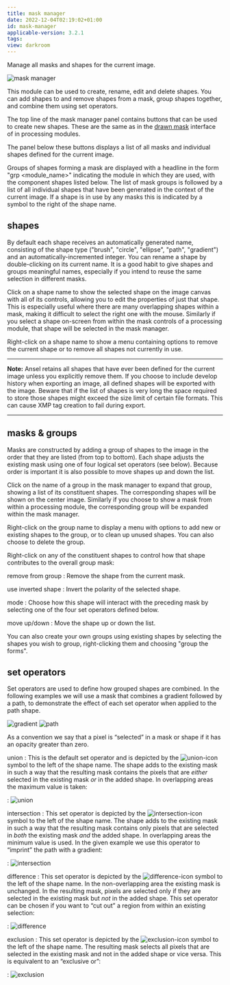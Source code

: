 ```yaml
---
title: mask manager
date: 2022-12-04T02:19:02+01:00
id: mask-manager
applicable-version: 3.2.1
tags:
view: darkroom
---
```


Manage all masks and shapes for the current image.

![mask manager](./mask-manager/mask-manager.png#w25)

This module can be used to create, rename, edit and delete shapes. You can add shapes to and remove shapes from a mask, group shapes together, and combine them using set operators.

The top line of the mask manager panel contains buttons that can be used to create new shapes. These are the same as in the [drawn mask](../../../darkroom/masking-and-blending/masks/drawn.md) interface of in processing modules.

The panel below these buttons displays a list of all masks and individual shapes defined for the current image.

Groups of shapes forming a mask are displayed with a headline in the form "grp <module_name>" indicating the module in which they are used, with the component shapes listed below. The list of mask groups is followed by a list of all individual shapes that have been generated in the context of the current image. If a shape is in use by any masks this is indicated by a symbol to the right of the shape name.

## shapes

By default each shape receives an automatically generated name, consisting of the shape type ("brush", "circle", "ellipse", "path", "gradient") and an automatically-incremented integer. You can rename a shape by double-clicking on its current name. It is a good habit to give shapes and groups meaningful names, especially if you intend to reuse the same selection in different masks.

Click on a shape name to show the selected shape on the image canvas with all of its controls, allowing you to edit the properties of just that shape. This is especially useful where there are many overlapping shapes within a mask, making it difficult to select the right one with the mouse. Similarly if you select a shape on-screen from within the mask controls of a processing module, that shape will be selected in the mask manager.

Right-click on a shape name to show a menu containing options to remove the current shape or to remove all shapes not currently in use.

---

**Note:** Ansel retains all shapes that have ever been defined for the current image unless you explicitly remove them. If you choose to include develop history when exporting an image, all defined shapes will be exported with the image. Beware that if the list of shapes is very long the space required to store those shapes might exceed the size limit of certain file formats. This can cause XMP tag creation to fail during export.

---

## masks & groups

Masks are constructed by adding a group of shapes to the image in the order that they are listed (from top to bottom). Each shape adjusts the existing mask using one of four logical set operators (see below). Because order is important it is also possible to move shapes up and down the list.

Click on the name of a group in the mask manager to expand that group, showing a list of its constituent shapes. The corresponding shapes will be shown on the center image. Similarly if you choose to show a mask from within a processing module, the corresponding group will be expanded within the mask manager.

Right-click on the group name to display a menu with options to add new or existing shapes to the group, or to clean up unused shapes. You can also choose to delete the group.

Right-click on any of the constituent shapes to control how that shape contributes to the overall group mask:

remove from group
: Remove the shape from the current mask.

use inverted shape
: Invert the polarity of the selected shape.

mode
: Choose how this shape will interact with the preceding mask by selecting one of the four set operators defined below.

move up/down
: Move the shape up or down the list.

You can also create your own groups using existing shapes by selecting the shapes you wish to group, right-clicking them and choosing "group the forms".

## set operators

Set operators are used to define how grouped shapes are combined. In the following examples we will use a mask that combines a gradient followed by a path, to demonstrate the effect of each set operator when applied to the path shape.

![gradient](./mask-manager/mask-manager_ex1.png#w33#inline) ![path](./mask-manager/mask-manager_ex2.png#w33#inline)

As a convention we say that a pixel is “selected” in a mask or shape if it has an opacity greater than zero.

union
: This is the default set operator and is depicted by the ![union-icon](./mask-manager/masks_union.png#icon) symbol to the left of the shape name. The shape adds to the existing mask in such a way that the resulting mask contains the pixels that are *either* selected in the existing mask *or* in the added shape. In overlapping areas the maximum value is taken:

: ![union](./mask-manager/mask-manager_ex3.png#w33)

intersection
: This set operator is depicted by the ![intersection-icon](./mask-manager/masks_intersection.png#icon) symbol to the left of the shape name. The shape adds to the existing mask in such a way that the resulting mask contains only pixels that are selected in *both* the existing mask *and* the added shape. In overlapping areas the minimum value is used. In the given example we use this operator to “imprint” the path with a gradient:

: ![intersection](./mask-manager/mask-manager_ex4.png#w33)

difference
: This set operator is depicted by the ![difference-icon](./mask-manager/masks_difference.png#icon) symbol to the left of the shape name. In the non-overlapping area the existing mask is unchanged. In the resulting mask, pixels are selected only if they are selected in the existing mask but *not* in the added shape. This set operator can be chosen if you want to “cut out” a region from within an existing selection:

: ![difference](./mask-manager/mask-manager_ex5.png#w33)

exclusion
: This set operator is depicted by the ![exclusion-icon](./mask-manager/masks_exclusion.png#icon) symbol to the left of the shape name. The resulting mask selects all pixels that are selected in the existing mask and not in the added shape or vice versa. This is equivalent to an “exclusive or”:

: ![exclusion](./mask-manager/mask-manager_ex6.png#w33)
